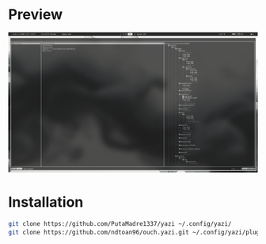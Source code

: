 # Preview
![PNG](assets/yazi.png)

# Installation
```sh
git clone https://github.com/PutaMadre1337/yazi ~/.config/yazi/
git clone https://github.com/ndtoan96/ouch.yazi.git ~/.config/yazi/plugins/ouch.yazi
```
